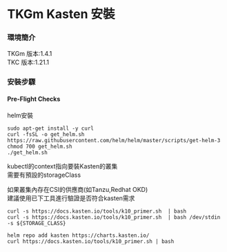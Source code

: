 # TKGm Kasten 安裝  

### 環境簡介  
TKGm 版本:1.4.1  
TKC  版本:1.21.1  


### 安裝步驟  

#### Pre-Flight Checks  

helm安裝  
```
sudo apt-get install -y curl
curl -fsSL -o get_helm.sh https://raw.githubusercontent.com/helm/helm/master/scripts/get-helm-3
chmod 700 get_helm.sh
./get_helm.sh
```
kubectl的context指向要裝Kasten的叢集  
需要有預設的storageClass  

如果叢集內存在CSI的供應商(如Tanzu,Redhat OKD)  
建議使用已下工具進行驗證是否符合kasten需求  
```
curl -s https://docs.kasten.io/tools/k10_primer.sh  | bash  
curl -s https://docs.kasten.io/tools/k10_primer.sh  | bash /dev/stdin -s ${STORAGE_CLASS}  
```


```
helm repo add kasten https://charts.kasten.io/
curl https://docs.kasten.io/tools/k10_primer.sh | bash
```

